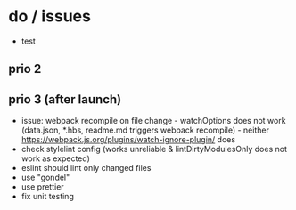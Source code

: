# do / issues

* test

## prio 2

## prio 3 (after launch)

* issue: webpack recompile on file change - watchOptions does not work (data.json, *.hbs, readme.md triggers webpack recompile) - neither https://webpack.js.org/plugins/watch-ignore-plugin/ does
* check stylelint config (works unreliable & lintDirtyModulesOnly does not work as expected)
* eslint should lint only changed files
* use "gondel"
* use prettier
* fix unit testing
